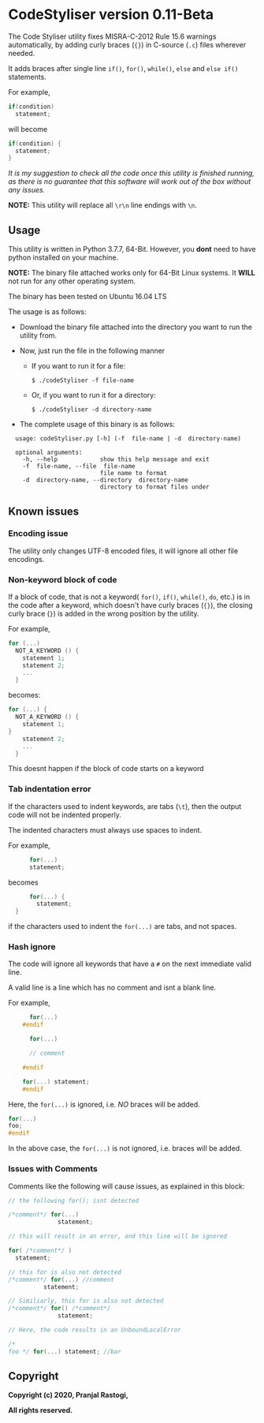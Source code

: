 # CodeStyliser version 0.11-Beta

The Code Styliser utility fixes MISRA-C-2012 Rule 15.6 warnings automatically, by adding curly braces (`{}`) in C-source (`.c`) files wherever needed.

It adds braces after single line `if()`, `for()`, `while()`, `else` and `else if()` statements.

For example,

```c
if(condition)
  statement;
```

will become

```c
if(condition) {
  statement;
}
```

*It is my suggestion to check all the code once this utility is finished running, as there is no guarantee that this software will work out of the box without any issues.*

**NOTE:** This utility will replace all `\r\n` line endings with `\n`.

## Usage

This utility is written in Python 3.7.7, 64-Bit. However, you **dont** need to have python installed on your machine.

**NOTE:** The binary file attached works only for 64-Bit Linux systems. It **WILL** not run for any other operating system.

The binary has been tested on Ubuntu 16.04 LTS

The usage is as follows:

* Download the binary file attached into the directory you want to run the utility from.
* Now, just run the file in the following manner
  * If you want to run it for a file:

    `$ ./codeStyliser -f file-name`
  * Or, if you want to run it for a directory:

    `$ ./codeStyliser -d directory-name`

* The complete usage of this binary is as follows:

```shell
  usage: codeStyliser.py [-h] (-f  file-name | -d  directory-name)

  optional arguments:
    -h, --help            show this help message and exit
    -f  file-name, --file  file-name
                          file name to format
    -d  directory-name, --directory  directory-name
                          directory to format files under
```

## Known issues

### Encoding issue

The utility only changes UTF-8 encoded files, it will ignore all other file encodings.

### Non-keyword block of code

If a block of code, that is not a keyword( `for()`, `if()`, `while()`, `do`, etc.) is in the code after a keyword, which doesn't have curly braces (`{}`), the closing curly brace (`}`) is added in the wrong position by the utility.

For example,

```c
for (...)
  NOT_A_KEYWORD () {
    statement 1;
    statement 2;
    ...
  }
```

becomes:

```c
for (...) {
  NOT_A_KEYWORD () {
    statement 1;
}
    statement 2;
    ...
  }
```

This doesnt happen if the block of code starts on a keyword

### Tab indentation error

If the characters used to indent keywords, are tabs (`\t`), then the output code will not be indented properly.

The indented characters must always use spaces to indent.

For example,

```c
      for(...)
      statement;
```

becomes

```c
      for(...) {
        statement;
  }
```

if the characters used to indent the `for(...)` are tabs, and not spaces.

### Hash ignore

The code will ignore all keywords that have a `#` on the next immediate valid line.

A valid line is a line which has no comment and isnt a blank line.

For example,

```c
      for(...)
    #endif

      for(...)

      // comment

    #endif

    for(...) statement;
    #endif
```

Here, the `for(...)` is ignored, i.e. *NO* braces will be added.

```c
for(...)
foo;
#endif
```

In the above case, the `for(...)` is not ignored, i.e. braces will be added.

### Issues with Comments

Comments like the following will cause issues, as explained in this block:

```c
// the following for(); isnt detected

/*comment*/ for(...)
              statement;

// this will result in an error, and this line will be ignored

for( /*comment*/ )
  statement;

// this for is also not detected
/*comment*/ for(...) //comment
          statement;

// Similiarly, this for is also not detected
/*comment*/ for() /*comment*/
              statement;

// Here, the code results in an UnboundLocalError

/*
foo */ for(...) statement; //bar

```

## Copyright

**Copyright (c) 2020, Pranjal Rastogi,**

**All rights reserved.**
